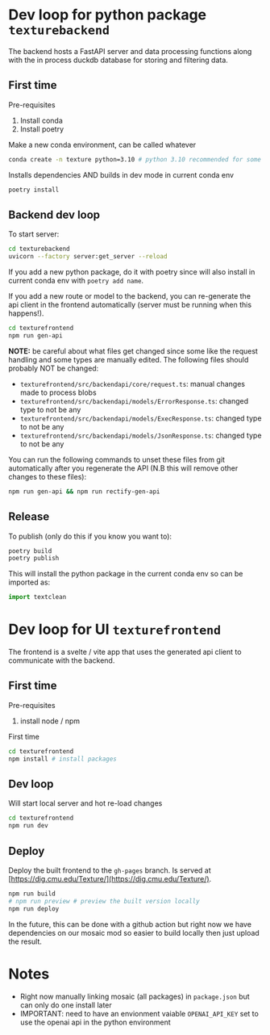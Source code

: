 # Dev loop for python package `texturebackend`

The backend hosts a FastAPI server and data processing functions along with the in process duckdb database for storing and filtering data.

## First time

Pre-requisites

1. Install conda
2. Install poetry

Make a new conda environment, can be called whatever

```bash
conda create -n texture python=3.10 # python 3.10 recommended for some package compatability
```

Installs dependencies AND builds in dev mode in current conda env

```bash
poetry install
```

## Backend dev loop

To start server:

```bash
cd texturebackend
uvicorn --factory server:get_server --reload
```

If you add a new python package, do it with poetry since will also install in current conda env with `poetry add name`.

If you add a new route or model to the backend, you can re-generate the api client in the frontend automatically (server must be running when this happens!).

```bash
cd texturefrontend
npm run gen-api
```

**NOTE:** be careful about what files get changed since some like the request handling and some types are manually edited. The following files should probably NOT be changed:

- `texturefrontend/src/backendapi/core/request.ts`: manual changes made to process blobs
- `texturefrontend/src/backendapi/models/ErrorResponse.ts`: changed type to not be any
- `texturefrontend/src/backendapi/models/ExecResponse.ts`: changed type to not be any
- `texturefrontend/src/backendapi/models/JsonResponse.ts`: changed type to not be any

You can run the following commands to unset these files from git automatically after you regenerate the API (N.B this will remove other changes to these files):

```bash
npm run gen-api && npm run rectify-gen-api
```

## Release

To publish (only do this if you know you want to):

```bash
poetry build
poetry publish
```

This will install the python package in the current conda env so can be imported as:

```python
import textclean
```

# Dev loop for UI `texturefrontend`

The frontend is a svelte / vite app that uses the generated api client to communicate with the backend.

## First time

Pre-requisites

1. install node / npm

First time

```bash
cd texturefrontend
npm install # install packages
```

## Dev loop

Will start local server and hot re-load changes

```bash
cd texturefrontend
npm run dev
```

## Deploy

Deploy the built frontend to the `gh-pages` branch. Is served at [https://dig.cmu.edu/Texture/](https://dig.cmu.edu/Texture/).

```bash
npm run build
# npm run preview # preview the built version locally
npm run deploy
```

In the future, this can be done with a github action but right now we have dependencies on our mosaic mod so easier to build locally then just upload the result.

# Notes

- Right now manually linking mosaic (all packages) in `package.json` but can only do one install later
- IMPORTANT: need to have an envionment vaiable `OPENAI_API_KEY` set to use the openai api in the python environment
